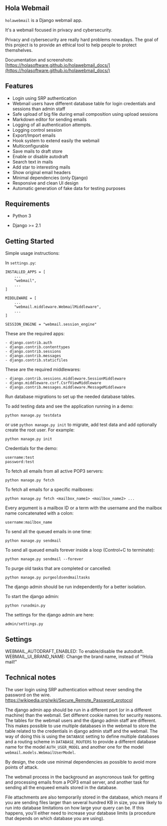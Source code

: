 Hola Webmail
------------

``holawebmail`` is a Django webmail app. 

It's a webmail focused in privacy and cybersecurity.

Privacy and cybersecurity are really hard problems nowadays. The goal of this project is to provide an ethical tool to help people to protect themshelves.

Documentation and screenshots: [https://holasoftware.github.io/holawebmail_docs/](https://holasoftware.github.io/holawebmail_docs/)


Features
--------
- Login using SRP authentication
- Webmail users have different database table for login credentials and sessions than admin staff
- Safe upload of big file during email composition using upload sessions
- Markdown editor for sending emails
- Logging of all authentication attempts.
- Logging control session
- Export/Import emails
- Hook system to extend easily the webmail
- Multiconfigurable
- Save mails to draft store
- Enable or disable autodraft
- Search text in mails
- Add star to interesting mails
- Show original email headers
- Minimal dependencies (only Django)
- Responsive and clean UI design
- Automatic generation of fake data for testing purposes


Requirements
------------

* Python 3

* Django >= 2.1



Getting Started
---------------

Simple usage instructions:

In ``settings.py``:

    INSTALLED_APPS = [
        ...
        "webmail",
        ...
    ]

    MIDDLEWARE = [
        ...
        "webmail.middleware.WebmailMiddleware",
        ...
    ]

    SESSION_ENGINE = "webmail.session_engine"

These are the required apps:

    - django.contrib.auth
    - django.contrib.contenttypes
    - django.contrib.sessions
    - django.contrib.messages
    - django.contrib.staticfiles

These are the required middlewares:

    - django.contrib.sessions.middleware.SessionMiddleware
    - django.middleware.csrf.CsrfViewMiddleware
    - django.contrib.messages.middleware.MessageMiddleware


Run database migrations to set up the needed database tables.

To add testing data and see the application running in a demo:

    python manage.py testdata

or use `python manage.py init` to migrate, add test data and add optionally create the root user. For example:

    python manage.py init

Credentials for the demo:

    username:test
    password:test


To fetch all emails from all active POP3 servers:

    python manage.py fetch

To fetch all emails for a specific mailboxes:

    python manage.py fetch <mailbox_name1> <mailbox_name2> ...
Every argument is a mailbox ID or a term with the username and the mailbox name concatenated with a colon:

    username:mailbox_name

To send all the queued emails in one time:

    python manage.py sendmail

To send all queued emails forever inside a loop (Control+C to terminate):

    python manage.py sendmail --forever

To purge old tasks that are completed or cancelled:

    python manage.py purgeoldsendmailtasks

The django admin should be run independently for a better isolation.

To start the django admin:

    python runadmin.py

The settings for the django admin are here:

    admin/settings.py

Settings
-------------
WEBMAIL_AUTODRAFT_ENABLED: To enable/disable the autodraft.
WEBMAIL_UI_BRAND_NAME: Change the brand name, instead of "!Hola mail!"


Technical notes
---------------
The user login using SRP authentication without never sending the password on the wire. 
    https://wikipedia.org/wiki/Secure_Remote_Password_protocol

The django admin app should be run in a different port (or in a different machine) than the webmail. Set different cookie names for security reasons. The tables for the webmail users and the django admin staff are different. This makes possible to use multiple databases in the webmail to store the table related to the credentials in django admin staff and the webmail. The way of doing this is using the `DATABASE` setting to define multiple databases and a routing scheme in `DATABASE_ROUTERS` to provide a different database name for the model `AUTH_USER_MODEL` and another one for the model  `webmail.models.WebmailUserModel`.

By design, the code use minimal dependencies as possible to avoid more points of attack. 

The webmail process in the background an asyncronous task for getting and processing emails from a POP3 email server, and another task for sending all the enqueed emails stored in the database.

File attachments are also temporarily stored in the database, which means if you are sending files larger than several hundred KB in size, you are likely to run into database limitations on how large your query can be. If this happens, you'll either need to increase your database limits (a procedure that depends on which database you are using).

